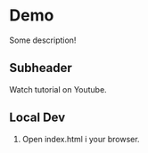 # Demo 

Some description!

## Subheader

Watch tutorial on Youtube.

## Local Dev

1. Open index.html i your browser.
